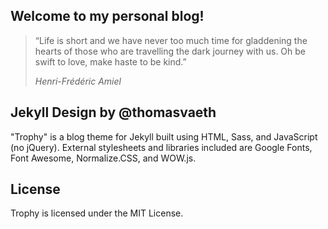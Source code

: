 ## Welcome to my personal blog!

> “Life is short and we have never too much time for gladdening the hearts of those who are travelling the dark journey with us. Oh be swift to love, make haste to be kind.” 
>
>  _Henri-Frédéric Amiel_


## Jekyll Design by @thomasvaeth
"Trophy" is a blog theme for Jekyll built using HTML, Sass, and JavaScript (no jQuery). External stylesheets and libraries included are Google Fonts, Font Awesome, Normalize.CSS, and WOW.js.

## License
Trophy is licensed under the MIT License.

